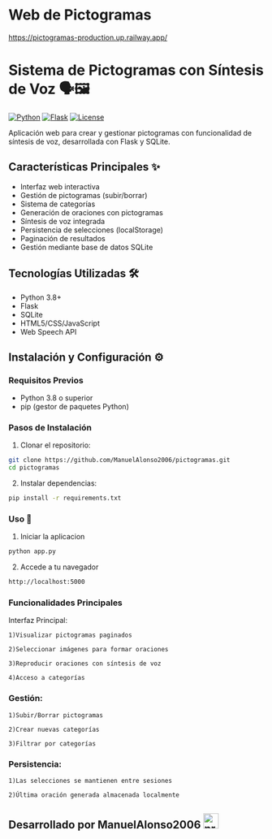 
# Web de Pictogramas
https://pictogramas-production.up.railway.app/

# Sistema de Pictogramas con Síntesis de Voz 🗣️🖼️

[![Python](https://img.shields.io/badge/Python-3.8%2B-blue)](https://www.python.org/)
[![Flask](https://img.shields.io/badge/Flask-3.1.0-green)](https://flask.palletsprojects.com/)
[![License](https://img.shields.io/badge/License-MIT-green)](https://opensource.org/licenses/MIT)

Aplicación web para crear y gestionar pictogramas con funcionalidad de síntesis de voz, desarrollada con Flask y SQLite.

## Características Principales ✨
- Interfaz web interactiva
- Gestión de pictogramas (subir/borrar)
- Sistema de categorías
- Generación de oraciones con pictogramas
- Síntesis de voz integrada
- Persistencia de selecciones (localStorage)
- Paginación de resultados
- Gestión mediante base de datos SQLite

## Tecnologías Utilizadas 🛠️
- Python 3.8+
- Flask
- SQLite
- HTML5/CSS/JavaScript
- Web Speech API

## Instalación y Configuración ⚙️

### Requisitos Previos
- Python 3.8 o superior
- pip (gestor de paquetes Python)

### Pasos de Instalación
1. Clonar el repositorio:
```bash
git clone https://github.com/ManuelAlonso2006/pictogramas.git
cd pictogramas
```

2. Instalar dependencias:
```bash
pip install -r requirements.txt
```

### Uso 🚀

1. Iniciar la aplicacion
```bash
python app.py
```

2. Accede a tu navegador
```bash
http://localhost:5000
```

### Funcionalidades Principales
Interfaz Principal:

    1)Visualizar pictogramas paginados

    2)Seleccionar imágenes para formar oraciones

    3)Reproducir oraciones con síntesis de voz

    4)Acceso a categorías

### Gestión:

    1)Subir/Borrar pictogramas

    2)Crear nuevas categorías

    3)Filtrar por categorías

### Persistencia:

    1)Las selecciones se mantienen entre sesiones

    2)Última oración generada almacenada localmente


## Desarrollado por ManuelAlonso2006 <img src="https://github.com/ManuelAlonso2006/pictogramas/blob/main/profile.png" alt="profile" width="30">
